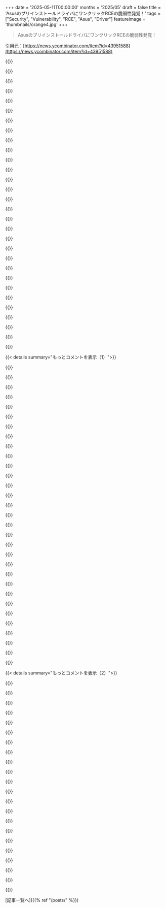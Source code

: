 +++
date = '2025-05-11T00:00:00'
months = '2025/05'
draft = false
title = 'AsusのプリインストールドライバにワンクリックRCEの脆弱性発覚！'
tags = ["Security", "Vulnerability", "RCE", "Asus", "Driver"]
featureimage = 'thumbnails/orange4.jpg'
+++

> AsusのプリインストールドライバにワンクリックRCEの脆弱性発覚！

引用元：[https://news.ycombinator.com/item?id=43951588](https://news.ycombinator.com/item?id=43951588)




{{<matomeQuote body="Responsible Disclosureとかいうやり方、マジで人類にとってひどいことになってるよ。企業ってさ、もっともっと痛い目に遭わないと、ユーザーのセキュリティを本気で考えないんだってば。問題教えてあげて、1ヶ月も待って、解決策まで手取り足取り教えるなんて、会社のバックログに登録されるチケットが一個増えるだけ。でも、ちょっとしたセキュリティ問題も全部オンラインで騒ぎになって、CEOが出てきて数時間で解決しろってなったら、もっと積極的に動くようになるだろ。まあ、ユーザーはさらに大変になるけどさ。あ、でもASUSの製品買ってる時点で、もう十分苦しんでるか（笑）" userName="IlikeKitties" createdAt="2025/05/11 08:35:14" color="">}}




{{<matomeQuote body="”Responsible” disclosureって、名前と逆で完全に無責任なんだよな。ほとんどの企業は情報開示の対応がヘタクソで、すぐ（1週間とかで）直さないし、ちゃんと報告しないし、ユーザーにも知らせないし、失敗から学ばない。責任を遅らせた限定的な開示は、そういう企業の態度を助長するだけ。本当に責任ある行動ってのは、すぐに、全部、公開すること（匿名でもOK）。企業がちゃんと対応できるって何度も証明して初めて、数営業日とかの超短い猶予期間を得る権利が生まれるくらいだね。この無責任な遅延限定開示が”Responsible disclosure”って呼ばれてるなんて、まさにニュースピークだよ。" userName="holowoodman" createdAt="2025/05/11 09:03:23" color="">}}




{{<matomeQuote body="俺はソフト開発してるんだけど。もし脆弱性を見つけたら、なんで俺にメールしないで、俺の数万人のユーザーを危険に晒すわけ？メールくれたら1時間で脆弱性直して、それから公開できるじゃん。企業がすぐ直さないのは分かってるけど、事前の警告って…フェアじゃないの？" userName="stavros" createdAt="2025/05/11 09:38:28" color="">}}




{{<matomeQuote body="＞なんでメールしないで、俺の数万人のユーザーを危険に晒すわけ？<br>君、逆だよ。脆弱性は存在してるんだから、ユーザーはもう既に危険に晒されてるんだってば。脆弱性のことを、報告した人以外に誰が知ってるかなんて分からないんだし。知られたらすぐに公開することで、ユーザー自身にどんな行動をとるか決めさせられるんだよ。会社の対応を待つか、一時的にサービスを止めるか、完全にやめるか。それはユーザーが選ぶこと。企業が脆弱性を直すまでユーザーに情報を隠すのは、自分の会社の利益を守るために、ユーザーが自分で判断する権利を取り上げてるだけ。「でももう直しましたから、使うのやめなくても大丈夫ですよ、アップデートだけしてください！」って言いたいだけでしょ。" userName="ang_cire" createdAt="2025/05/11 10:43:19" color="#ff5c5c">}}




{{<matomeQuote body="1時間だって？（笑）普通、企業は数ヶ月も放置するんだよ。" userName="JonChesterfield" createdAt="2025/05/11 09:47:25" color="">}}




{{<matomeQuote body="でもresponsible disclosureってのは、「最初のメールを送ってから1週間（とか適当な期間）待って、それから公開」であるべきじゃないかな。" userName="stavros" createdAt="2025/05/11 09:48:17" color="">}}




{{<matomeQuote body="今回のASUSの対応はかなり良かったと思うんだ、別に問題なかったんじゃない？ASUSはバグを否定しなかったし、ソフトを解析した人を訴えようともしなかったし、すぐにソフトをパッチした。Responsible Disclosureなんて概念がなかった頃なら、この対応に何ヶ月もかかってたかもしれないし、警察が介入してた可能性だってある。普通の人は脆弱性なんて気にしないんだよ。3年もアップデートされてないスマホで金融取引してる人だって珍しくないし。もしニュースでCVEの話ばっかり流しても、みんな「あー、どの会社もダメダメなんだな」って聞き飽きちゃって、マジでヤバい脅威が出ても無関心になっちゃうだけだよ。EUは別の解決策に取り組んでるんだ。新しいサイバーセキュリティ規制で、既知の脆弱性がある製品はもう店で売っちゃダメになる。つまり、ASUSがまたヘマばかりしてたら、マザーボードが売れ残って店側もASUSのハードウェアを置きたがらなくなる。これはパソコン関連だけじゃなくて、スマート冷蔵庫とかスマート洗濯機も対象。食洗機に脆弱性が見つかって、ファームウェアアップデート機能をつけてなかったメーカーは、売れない在庫抱えて数百万ドル損することになるかもね。" userName="jeroenhd" createdAt="2025/05/11 12:06:29" color="#ff33a1">}}




{{<matomeQuote body="もし脆弱性が、会社が他の仕事を全部ストップして問題に全力を注いでも、1週間以内に簡単に直せないものだったらどうするの？もし開示によってユーザーに被害が出る可能性が高まるんだとしたら、それってセキュリティ研究者と会社の間でちゃんと話し合って決めるべきじゃない？セキュリティ研究者は、どうやって直せばいいか大体分かってるだろうから、妥当な期間を与えてあげるべきだよ。直すのが簡単なら短い期間で十分だし、逆ならもっと長くね。" userName="chii" createdAt="2025/05/11 10:02:02" color="">}}




{{<matomeQuote body="悪意のある奴が脆弱性を実際に利用する可能性を高めるってのは、やっぱり悪いことだと思うよ。責任をユーザーに押し付けてるのと同じじゃん。ユーザーは毎日使ってる何十個ものソフト全部のCVEなんて絶対見ないって。" userName="fastball" createdAt="2025/05/11 10:57:58" color="">}}




{{<matomeQuote body="＞ユーザーに責任を押し付けてるのと同じ<br>それこそ会社が自分で作り出した問題だよ。本来あるべき姿は、研究者が会社に知らせて、会社がすぐにユーザーに情報提供することなんだ。それから会社が直す。でも会社の奴らは、ユーザーが危険な状態だってことをユーザーに知らせようとしないし、決まってない先の期日を待たない研究者のことを、危険な奴だって仕立て上げるんだ。＞悪意のある奴が脆弱性を実際に利用する可能性を高めるってのは、やっぱり悪いこと<br>他の誰が既に何を知ってるか分からないんだから、これは証明できない憶測だよ（もう既に裏で悪用されてるかもしれないしね）。攻撃コードを公開するのが良いか悪いかの議論はもう十分やり尽くされてるし、この疑問にも答えが出てる。君はただ「曖昧さこそセキュリティだ」って主張してるだけだけど、それは間違った考え方だよ。" userName="ang_cire" createdAt="2025/05/11 11:12:48" color="#45d325">}}




{{<matomeQuote body="責任ある開示はベンダーにパッチ出す時間を与えるため。ほんとの脅威はスキルないけど公開情報で攻撃する連中。公開後に大量に出てくるからパッチ前に知られるとヤバい。だからパッチと同時公開が一番現実的。これでサービス中断せずにパッチ当てられるし、ユーザーも困らない。企業評判のためじゃなく、みんなを守るためだよ。" userName="renmillar" createdAt="2025/05/11 10:58:33" color="#38d3d3">}}




{{<matomeQuote body="ビジネスアイデア思いついた。もうあるかもだけどさ。<br>・報告者のプライバシー保護<br>・脆弱性チェック。公開するのは全部悪用可能なやつ。<br>・決まった周期で公開。<br>・企業はお金払って”早期フィード”購読。その金で報告者、経費、利益。<br>ちょっと企業にケンカ売る感じのバグバウンティ市場？これ合法？恐喝？" userName="hamandcheese" createdAt="2025/05/11 11:08:36" color="">}}




{{<matomeQuote body="tens of thousandsものユーザーを危険にさらしたのはお前ら（企業）だよ。バグをソフトに入れた連中であって、それを見つけたやつじゃないんだ。" userName="cenamus" createdAt="2025/05/11 14:00:39" color="">}}




{{<matomeQuote body="”新しいサイバーセキュリティ規制下では、既知の脆弱性がある製品は店で売っちゃダメ”って話だけど。<br>店は顧客に出す前に既知の脆弱性をパッチしなきゃいけないの？それとも顧客が自分でパッチできるの？" userName="Polizeiposaune" createdAt="2025/05/11 23:42:17" color="">}}




{{<matomeQuote body="脆弱性がすぐ直せないなら会社はペナルティ受けるべき。サービス止めるのもアリ。そうすればちゃんとソフト作るようになるし、報告きたらすぐ対応するようになる。即時公開のリスクと、会社が脆弱性放置するリスクのバランスが大事だよ。" userName="stavros" createdAt="2025/05/11 10:06:41" color="#785bff">}}




{{<matomeQuote body="銀行の例えで言うと、問題見つけたらまず銀行に知らせるのがベスト。公開開示はすぐ悪用されるだけ。DiscordのRCEみたいに、技術詳細がシェアされない限り悪用されないんだ。公開しても、悪意ある全員に知らせるだけだよ。誰も得しない。" userName="rvnx" createdAt="2025/05/11 11:54:42" color="#45d325">}}




{{<matomeQuote body="どうやってバグを一度も書いたことないのか、ぜひ教えてくれよ。" userName="stavros" createdAt="2025/05/11 14:54:53" color="">}}




{{<matomeQuote body="言いたいのは、責任取らされるって分かってたら、会社はもっと慎重にソフト作るはずってこと。今のやり方だと、ずさんでも発見者に責任押し付けがち。責任ある開示はいいけど、脆弱性作った会社にもマジなペナルティが必要だと思う。悪用するやつへの対応は別問題。USじゃ一部のひどい連中がロールモデルになっちゃってるのが問題だね。" userName="neilv" createdAt="2025/05/11 12:33:48" color="#ff5733">}}




{{<matomeQuote body="顧客がパッチ入れるのはOKじゃないかな。規制はここ → https://eur-lex.europa.eu/legal-content/EN/TXT/HTML<br>メーカーがパッチ出して、販売元は売る前にパッチが使えるようにしなきゃいけないみたい。安全なソフトじゃないとCEマークに不適合で、ほぼ売れないってことになるね。俺は法律家じゃないけどさ (IANAL)。" userName="jeroenhd" createdAt="2025/05/12 10:48:52" color="#ff5c5c">}}




{{<matomeQuote body="変な言い方だな。何万人ものユーザーを危険にさらしたのはお前（企業）だよ。問題を見つけた人じゃない。" userName="efdee" createdAt="2025/05/11 13:27:02" color="">}}




{{<matomeQuote body="それって基本HackerOneじゃない？" userName="darkwater" createdAt="2025/05/11 11:16:08" color="">}}




{{<matomeQuote body="＞あんたが脆弱性を出荷することにもっと無頓着じゃなくなってただろう、もしそれに責任を問われるって知ってたら<br>俺はこの捉え方に問題があると思うね。確かに、一部の脆弱性は無謀さの結果だし、明らかに杜撰なコードを出荷する企業に解決すべき問題があるのは明らかだ。<br>でも、多くの脆弱性は質の高いコードを出荷するために細心の注意を払っても発生するんだ。それは残念ながら、性（さが）みたいなもんだよ。十分複雑なシステムは、注意深い人でも予測できなかったような脆弱性を生む。<br>俺にとっての問題は、人間の開発者とソフトウェア開発プロセスに内在するこうした限界にもかかわらず、今やソフトウェアが世界を動かしてることなんだ。一部のエンジニアリング分野で見られるような、明確で強制力のある基準が業界にないにもかかわらず、ますます重要な状況で展開されてる。<br>あんたが説明してるシナリオは、開発者にソフトウェアを作るのをやめさせる上に、相当数の人々をさらなる危険に晒すことになるだろう。<br>業界には解決すべき問題があり、開発者コミュニティに幅広い文化的な変化が必要だと今でも信じてるけど、すべての穴に強い光を当てて、開発者に責任を取らせる”ために”大規模な損害を引き起こすのは、良いとか妥当な解決策だとも思わないね。" userName="haswell" createdAt="2025/05/11 13:26:34" color="#ff5c5c">}}




{{<matomeQuote body="CGPGreyを引用すると：最初に思いつく解決策はひどくて効果がない。<br>良い安全／セキュリティ文化は、関係者に問題を隠さないことを奨励するんだ。企業は欲張りなヤツらだよ。セキュリティ上のミスを隠すために何でもするだろうね。<br>あんたはまた、合法的な、1ヶ月で修正可能な問題をみんなに公開して、悪用される可能性をものすごく高めてるんだ。" userName="okanat" createdAt="2025/05/11 08:51:27" color="#ff33a1">}}




{{<matomeQuote body="他の客と一緒に店で買い物してる君がいるとするじゃん。店に入る時、店員がゴミ箱の下に大きなナイフを外に置きっぱなしにしてるのに気づいたんだ。怪しい人物が店をうろついてて、何か盗む相手を探してるんだけど、まだ適切な手口を見つけてない。ある時点で、君（いつだって責任感のある市民）が店のテーブルの上に立って叫ぶんだ「ヘイ！みんなに知ってほしいんだけど、外のゴミ箱の下に大きくて怖いナイフがあるぞ。警告したからな。」って。そしてテーブルから降りて店を出るんだ。ナイフは危険だからね、何しろ。<br>君の発表の直後、怪しい人物がナイフを取りに行って、それを使って店を出ようとしてた客を刺して物を盗んだんだ。残念ながら、その客はトイレにいたから、迫りくる危険についての君の発表を聞いてなかったんだ。<br>やれやれ、ナイフを取り戻すのに一番適した人たちに事前の警告なしに、公開しちゃってよかったね。<br>−−−<br>これが状況を処理する最善の方法じゃなかったのは明らかだ。<br>もちろん、君は泥棒が発表前にナイフの存在を知らなかったって知らなかったかもしれないけど、発表後は確実に知っただろうさ。彼らが何を知ってるか知らないからって、誰にも構わず無差別に叫ぶのは良い理由じゃないんだ。<br>俺は「曖昧さがセキュリティだ」なんて議論はしてない。ナイフがゴミ箱の下にあるのはリスクだし、経営陣が対処すべきだ。でも、それが曖昧さをなくすことが自動的にセキュリティを向上させるってことにはならない。" userName="fastball" createdAt="2025/05/11 11:30:17" color="#ff5733">}}




{{<matomeQuote body="中間の解決策：Discordは安全じゃないし、ゼロデイを見つけたって発表するのはどう？デモを見せたら、（Mitreみたいな？）信頼できる第三者が公に証明してくれるとか。<br>そうすれば顧客は知るし、Discordはプレッシャーかかって／恥をかかされて、それから非公開での開示と猶予期間を設けるんだ。" userName="leoqa" createdAt="2025/05/11 13:10:58" color="#45d325">}}




{{<matomeQuote body="これまた官僚的な悪夢みたいだね。誰がこんなこと追跡するの？" userName="MrBuddyCasino" createdAt="2025/05/12 11:55:20" color="">}}




{{<matomeQuote body="もしあんたの店のドアを営業後に開けっ放しにしてて、誰かが「ヘイみんな！このドア開いてるぞ！見ろ！」って叫び始めたとして、それを100％あんたのせいにするのは難しいと思うな。" userName="stavros" createdAt="2025/05/11 13:41:45" color="">}}




{{<matomeQuote body="まあ、DJBがここに投稿するかどうかは分からないけど、彼は最小限に抑えてるね。<br>あと、これはほとんどデタラメだよ。みんなバグのないソフトウェアじゃなくて、機能を作ってるんだ。<br>他の業界では、こういうクソみたいな問題が日常茶飯事にならないように、専門技術者にライセンスを与える必要があったんだよ。" userName="pixl97" createdAt="2025/05/11 15:26:12" color="#785bff">}}




{{<matomeQuote body="＞あなたはまた、正規の、一ヶ月で修正可能な問題を誰でも利用できるようにしており、悪用される可能性を大幅に高めています。<br>あんたは、3年近くAndroidアップデートがない携帯をプライマリデバイスとして、それで銀行取引とかメッセージングとか、暇つぶしとか、ポルノとか…あらゆるデジタルサービスを使ってる人がどれだけいるか、多分想像もできないだろうね。<br>ユーザー、特にもっとも悪用されやすい人たちは、すでにたくさんのクソに晒されてるんだよ。文字通り完成した修正がある時でさえ、ベンダーはそれについて何もやらないんだ。底値が脅かされないと変わらないんだ。ASUSなんて買っちゃダメ、銀行口座ハッキングされるぞってうちの母さんでも知ってるくらいになったら、変化が見られるだろうね。" userName="IlikeKitties" createdAt="2025/05/11 08:59:01" color="#ff5733">}}




{{<matomeQuote body="君の言うことは分かるし同意するけど、たぶんちょっと白黒つけすぎてるかな。<br>最近の最も悲惨なバグの一つ、meltdownを例にとってみよう。CPU内の投機的実行攻撃だ。これには（Paul Turnerの言葉を借りれば）「エネルギー有り余る7歳児の周りにトランポリン倉庫を置く」ような対策が必要だった。<br>これは、マイクロコードベンダーもOSベンダーも、当然ながらすごく時間がかかった…シリコンで修正するにはもっと時間がかかったね。<br>SaaSみたいにサイレントでデプロイできるとか、数分でパッチ適用できるような会社ばかりじゃないんだよ。<br>俺はAAA gamesで働いてるんだけど、偏見抜きで言えば、パッチをリリースするには特別な認証を通さないといけない。もしパブリッシャーと関係が良くても、認証(CERT)自体を待つだけで（修正が確認できた後でも）2週間かかるんだ。" userName="dijit" createdAt="2025/05/11 10:37:20" color="#ff33a1">}}




{{< details summary="もっとコメントを表示（1）">}}

{{<matomeQuote body="”Licensed professional engineers”なんてソフト開発じゃ神話だよ．橋みたいに単純なら資格も役立つけどね．橋は仕様書とか短いしチェックも簡単．でもソフトは毎回新しい超複雑なの作るから全然違う仕事なんだ．自動で複製できるからルーチンワークもないし，資格持ちなんて全く役に立たないよ．" userName="holowoodman" createdAt="2025/05/11 15:59:37" color="#ff5c5c">}}




{{<matomeQuote body="ASUSにバグバウンティある？って聞いたら，ないけど「殿堂入り」させるって言われたんだよね．ASUSなんてちっちゃいスタートアップで，金ないからバウンティ払う金ないってことか？：(．" userName="Gys" createdAt="2025/05/11 07:57:31" color="">}}




{{<matomeQuote body="Ciscoみたいな「ちっちゃい」会社も同じで，殿堂入りとかにしてるんだ．Ciscoなんてセキュリティ発表ページも忘れてるくらいだから，認められるどころか全部闇に消えるしね．" userName="eterm" createdAt="2025/05/11 09:39:50" color="">}}




{{<matomeQuote body="いやCiscoバウンティ払ってるんじゃね？これ見てよ？" userName="ang_cire" createdAt="2025/05/11 10:47:38" color="#ff5c5c">}}




{{<matomeQuote body="俺が何か報告した時（たぶん8年前くらいかな）は，機器だけバウンティあって「オンラインプロパティ」は対象外だったんだわ．人事のソフトで脆弱性見つけたんだけど，今どこにあったかもわかんねーし．" userName="eterm" createdAt="2025/05/11 13:51:21" color="">}}




{{<matomeQuote body="今さっきのリンク先にある2つのプログラムは絶対ソフトウェアも対象だよ（ハードウェアだけじゃないし）．" userName="ang_cire" createdAt="2025/05/11 18:58:17" color="#785bff">}}




{{<matomeQuote body="バグバウンティなし？じゃあエクスプロイトはブラックマーケット行きだな．それか全部公開するか．" userName="Xelbair" createdAt="2025/05/11 09:21:59" color="">}}




{{<matomeQuote body="もっとみんながエクスプロイトをブラックマーケットで売り始めたら，企業はどれくらい心配になるんかな？バグバウンティない会社は，たぶん売られちゃっても気にしないだろな．どっちにしても，そーゆー会社とは取引しない方がいいわ，マジで．" userName="LadyCailin" createdAt="2025/05/11 12:59:37" color="#ff5c5c">}}




{{<matomeQuote body="政府がさ，”プログラムの脆弱性ここで買い取ります”みたいな窓口作ったらどうだろ？情報機関も得するけど，政府が企業に対して立場強くなるしね．" userName="NooneAtAll3" createdAt="2025/05/12 03:03:23" color="">}}




{{<matomeQuote body="もしそのソフトウェアが原因でヤベー規模のハッキングが起きて，火がついたら，さすがに気にするだろ．それが目的なんだよ——企業に「気にしろよ！」ってプレッシャーかけるのがね．" userName="Xelbair" createdAt="2025/05/11 13:21:05" color="#ff5733">}}




{{<matomeQuote body="Gamers Nexusが火をつけるネタかもね" userName="hypercube33" createdAt="2025/05/11 13:36:58" color="">}}




{{<matomeQuote body="＞Asusってただの小さいスタートアップだって？<br>どこでそんな話聞いたんだろ。少なくとも90年代からマザーボードとかPCパーツ作ってるのに…" userName="nubinetwork" createdAt="2025/05/12 03:10:49" color="">}}




{{<matomeQuote body="TFAにある”small startup”って言葉は、https://companiesmarketcap.com/asus/marketcap/ へのリンクになってるんだよ" userName="int_19h" createdAt="2025/05/12 03:32:26" color="">}}




{{<matomeQuote body="これ見たらもう二度とASUS製品買いたくなくなったよ" userName="throaway920181" createdAt="2025/05/11 09:35:53" color="">}}




{{<matomeQuote body="俺の場合は、ASUS Zenfone 10のブートローダー解除方法を提供するって嘘ついたことかな。もうすぐ1000€の文鎮だよ（Androidアプデ2回だけ）" userName="pohuing" createdAt="2025/05/11 10:10:58" color="#ff33a1">}}




{{<matomeQuote body="もし本当に嘘なら、その金額なら地元の簡易裁判所みたいなとこ訴える価値あるかもね" userName="jeroenhd" createdAt="2025/05/11 12:08:45" color="">}}




{{<matomeQuote body="俺はGermanyだけどちょっと難しいんだよね。UKの人が頑張ったんだけど、結局返金か、OSをダウングレードするめちゃくちゃ高いオプション提示されただけみたい。1年前から何度も出来るようになるって言ってたのに…<br>詳しくはこちら: https://www.reddit.com/r/zenfone/comments/1ccy11g/asus_is_wo..." userName="pohuing" createdAt="2025/05/11 19:39:24" color="#ff5733">}}




{{<matomeQuote body="ちょっと聞きたいんだけど、Samsung S23の方が性能良くて安くて、5年もアプデあるのに、なんで1000ユーロも出してZenfone 10買ったの？前のASUSスマホも評判良くなかったじゃん。俺はZenfoneはやめとけって言い続けたのに、ネットのコミュニティは何故か救世主みたいにめっちゃ持ち上げてたんだよ" userName="FirmwareBurner" createdAt="2025/05/11 11:23:01" color="#ff5733">}}




{{<matomeQuote body="Zenfoneって小さくてイヤホンジャックもあるんだよね。やっぱこっちの方が良いスマホだわ。" userName="campl3r" createdAt="2025/05/11 11:37:48" color="">}}




{{<matomeQuote body="ぶっちゃけ同世代のS23とサイズほぼ一緒じゃん[1]。めっちゃ安いUSB-Cアダプターで使えるイヤホンジャックのために、1000ユーロの文鎮を正当化するのはどうなのって思うわ。[1] https://www.gsmarena.com/size-compare-3d.php3?idPhone1=12380..." userName="FirmwareBurner" createdAt="2025/05/11 11:48:15" color="">}}




{{<matomeQuote body="アダプターで困ったのが、充電しながら音楽聴けないことなんだよね。古い車に古いステレオ積んでて、外部入力がジャックしかないの。前のスマホなら全然OKだったんだけど。新しいSamsung買ってから、いくつか”USB-C充電とイヤホンジャック兼ねてるアダプター”を試すのにマジ苦労したんだけど、結局どっちか片方しか同時に使えないってわかったの。結局前のスマホホルダー捨てて、運転中に音楽も充電も同時にできるワイヤレス充電付きのやつにさらに金使ったわ。" userName="dvratil" createdAt="2025/05/11 12:31:19" color="#45d325">}}




{{<matomeQuote body="同じことで困ってる人のための補足ね。アダプターが使えないのは、Audio Accessory Modeで動いてるからなんだ。信号はスマホのDACからUSBコネクタのデータライン通ってジャックに行くの。でも充電もそのライン使うから両方は無理。解決策は、DAC内蔵のUSBハブ使うこと。これの古い方使ってるよ： https://satechi.net/products/mobile-pro-hub-sd" userName="jicksaw" createdAt="2025/05/11 18:23:01" color="#785bff">}}




{{<matomeQuote body="＞結局どっちか片方しか同時に使えないってわかったの<br>普通なら二つ同時にできるはずのちっちゃい物が、それができないなんて何度経験したか分かんないわ。マジでe-waste（電子ゴミ）だよ。" userName="theandrewbailey" createdAt="2025/05/11 12:41:35" color="">}}




{{<matomeQuote body="アダプターは色々な問題があって使い物にならないケースが多い。全モデルで動かない、マイク音質が悪い、接触不良が多い、充電と同時使用不可、挿すタイミングが重要など。安価なスマホにはイヤホンジャックがあるのに、高価なスマホにないのは不自然。個人的にはZenphone 10が条件に合ったが、Asusはroot化できずデータに制限があるのがダメだった。自分のデータにアクセスできないスマホは買いたくない。" userName="lucb1e" createdAt="2025/05/12 00:43:04" color="#ff5c5c">}}




{{<matomeQuote body="俺は pure DAP + 有線IEMSで、スマホはBluetooth専用にして通話必要な時だけ繋いでるよ。<br>全体的に、気が散るのも減るね。" userName="Foobar8568" createdAt="2025/05/12 09:22:21" color="">}}




{{<matomeQuote body="Bluetoothイヤホンの問題として、片耳で寝られない、操作が煩雑、多用途に使えないなどを挙げる。昔の有線イヤホンは安価で長く使えたのに、今は高性能でイヤホンジャック付きのスマホがAsus Zenfoneくらいしかない。しかもAsusはデータ制限があるのがネック。時代の変化についていくのが大変だと感じる。" userName="lucb1e" createdAt="2025/05/13 22:45:41" color="#45d325">}}




{{<matomeQuote body="cempler（たぶん2857の人）が言ってた通り。Pixel 4aのジャック壊れそうになった時、ドングル方式試したけど微妙だったわ。ケーブルが真ん中の下から出るのが、俺的には最悪の場所なんだよね。伸ばした小指の上にスマホ乗せるからさ。Zenfoneはスペック上もレビューでも全部条件クリアしてたの。<br>イケてるチップセット、しっかりした造り、俺の小さい手にも合う形（とはいえ、今思うと重すぎて数時間読書してると小指痛くなるけど）。<br>で、イヤホンジャック。これでスマホをステレオとかSennheiserヘッドホンに繋いでるんだ。マジでジャックがこのスマホ買った一番の理由だよ。<br>それに、今まで全てのZenfoneはブートローダーアンロックが面倒だったけど、ちゃんとしたROMコミュニティがあったのも事実。スペック上はマジで最高の選択肢だったわ。<br>くっそAsus、あんなに dodgy （怪しい）だとは知らなかったよ :/" userName="pohuing" createdAt="2025/05/11 19:36:53" color="#785bff">}}




{{<matomeQuote body="全然驚かないね。Asusのソフトは最悪だし、セキュリティ対策ができてないの見ると，こいつら常習犯だよ。techspot.comの記事やredditのリンク見てみなよ。" userName="GuestFAUniverse" createdAt="2025/05/11 07:58:46" color="#ff33a1">}}




{{<matomeQuote body="これ、初めてどころか前に何度もあったことだよ；https://cve.mitre.org/data/board/archives/2016-06/msg00006.h...（昔のtumblrのブログは消えちゃったけどgist.github.comにアーカイブしといたやつ見てみて）：https://gist.github.com/indrora/2ae05811a2625a6c5e69c677db6e..." userName="indrora" createdAt="2025/05/11 08:55:03" color="#ff5c5c">}}




{{<matomeQuote body="driverhub.asus.com．＊でドメイン取ってる人が他にいないか、証明書の透明性ログをチェックしたんだ。他のサイトだと1ヶ月以内にログに出るみたいだから，1ヶ月待ってみたけど，テスト用ドメイン以外に該当はなかったよ。だから，報告前に悪用されてた可能性は低いと思う。ただし，これはdriverhubのサブドメインを直接登録した場合の話ね。ワイルドカード証明書を持ってる奴なら，ログに残らずこっそり悪用できた可能性もあるのかな？" userName="antmldr" createdAt="2025/05/11 08:38:07" color="#ff33a1">}}

{{</details>}}




{{< details summary="もっとコメントを表示（2）">}}

{{<matomeQuote body="ワイルドカード証明書ってのは、1つのラベルレベルだけなんだ。＊．example．com．だとtest．test．example．com．はダメだけど，test．example．com．はOK。もし誰かが＊．asus．com．example．com．のワイルドカードを発行してたら，driverhub．asus．com．example．com．でウェブサーバー立てて，有効に見せられたかもね。" userName="ZoneZealot" createdAt="2025/05/11 08:57:26" color="#785bff">}}




{{<matomeQuote body="親コメントは、攻撃者が証明書の透明性ログで発見されずに済んだ可能性、つまり「ワイルドカード」を使えば攻撃できたって言ってるけど，それは間違いだよ。俺が言いたいのは、みんなが「ワイルドカード」って言う時に想定してる、ドメインの頂点でのワイルドカード（例：＊．example．com）はこの攻撃には使えないってこと。ワイルドカード証明書でこの攻撃をするなら，＊．asus．com．example．com．みたいな証明書が必要になるけど，それなら証明書の透明性ログに絶対残るから怪しさ満点だよ。" userName="ZoneZealot" createdAt="2025/05/11 09:48:16" color="#ff5c5c">}}




{{<matomeQuote body="まだ”＊．＊．mydomain．com”みたいなワイルドカード証明書って公開で申請できるの？IIRC，確か”＊．＊．”で始まるワイルドカード証明書だと，2つ以上の名前をその証明書でカバーできたと思うんだけど？（例：”＊．＊．example．com”証明書は”hello．world．and．hi．com．example．com”にマッチするとか）" userName="smileybarry" createdAt="2025/05/11 17:29:53" color="">}}




{{<matomeQuote body="公開CAsだとワイルドカード証明書は1つのラベルにしか使えないんだって。ネストしたワイルドカードはダメだよ。RFC6125やCA/Browser Forumの要件で決まってる。自前のCAなら自由だけどね。詳しくはRFCやCA/Browser Forumのリンクを見て。例として，’．．example．com．’は’hi．com．example．com．’にしかマッチしないよ。" userName="ZoneZealot" createdAt="2025/05/11 20:12:39" color="#785bff">}}




{{<matomeQuote body="俺が思うに、証明書の透明性には黙ってられないってことだよ。だって＊．asus．com．example．comの証明書なんて持ってたら，どう考えても怪しいもん。" userName="a2128" createdAt="2025/05/11 09:55:32" color="#ff5c5c">}}




{{<matomeQuote body="ワイルドカード証明書の死角については、あんたの言うとおりだよ。．example．com用のワイルドカード証明書を持った攻撃者なら、driverhub．asus．com．みたいな特定のドメインのCT logに載らずにこれを悪用できたかもね。だからCT log監視だけじゃ、こういうサブドメイン乗っ取り脆弱性の検出には不十分なんだよ。" userName="ethan_smith" createdAt="2025/05/11 09:22:39" color="#ff5c5c">}}




{{<matomeQuote body="それは’driverhub．asus．com．example．com．’であって、’driverhub．example．com．’じゃないんだよ。だから、CT logで（regex）：（driverhub｜￥＊）￥．asus￥．com￥．って検索すれば完全に見つけられるんだよ。" userName="ZoneZealot" createdAt="2025/05/11 09:56:56" color="#785bff">}}




{{<matomeQuote body="さらにさー＜br＞－自己署名証明書でもいけた？　あれって透明性ログには載らないし．＜br＞－HTTPSじゃなきゃダメなの？" userName="kstrauser" createdAt="2025/05/12 03:35:37" color="#45d325">}}




{{<matomeQuote body="最新のwifiドライバはダメなんだよ、古いバージョンを使わなきゃいけないみたい．" userName="ThrowawayTestr" createdAt="2025/05/11 10:48:03" color="">}}




{{<matomeQuote body="＞ASUSのセキュリティ諮問フォームから脆弱性レポートを提出しようとしたら、Amazon CloudFrontが添付したPoCを悪意のあるリクエストだってフラグ立てて、提出をブロックしちゃったんだってね．WAFsはアンチパターンだっていうおさらいだよ：https：／／thedailywtf．com／articles／Injection_Rejection" userName="josephcsible" createdAt="2025/05/11 16:47:36" color="#ff5c5c">}}




{{<matomeQuote body="＞ASUSはただの小さなスタートアップだから理解できるね（皮肉）．マーケットキャップ150億ドルの小さなスタートアップだよ．もっと理解できるのは、クソ製品だけでなく、顧客のためにめちゃくちゃ頑張った研究者をないがしろにすることだ．こんな扱いを受ける研究者が気の毒でならない．不公平すぎる．ASUS製品を買わないこと、これがやるべきことだ．" userName="liendolucas" createdAt="2025/05/11 09:39:47" color="#45d325">}}




{{<matomeQuote body="俺がASUSにバグバウンティやってるか聞いたらさ．彼らはやってないって答えたけど、代わりに俺の名前を”hall of fame”に載せるって言ってきたんだよ．ASUSはただの小さなスタートアップだから理解できるね［1］、たぶんバウンティを払う資金がないんだろう．［1］：https：／／companiesmarketcap．com／asus／marketcap／" userName="rkagerer" createdAt="2025/05/11 15:50:48" color="#ff5733">}}




{{<matomeQuote body="お決まりの”Scumbag Asus”動画リンクね。Invidious https://inv.nadeko.net/watch?v=cbGfc-JBxlY YouTube https://youtube.com/watch?v=cbGfc-JBxlY <br>”ASUSから面談の申し出があったんだけど、”オープンに”話したいって言うから録音するって言ったら、5日間も返事なし。チャンスはあげたんだけどね。”って話。<br>編集：フォーマット" userName="sigmaisaletter" createdAt="2025/05/11 08:35:59" color="#785bff">}}




{{<matomeQuote body="で、”基本的にまともな”マザーボードメーカーってあるの？それとも大手どこも似たような感じ？<br>近いうちに新しいPC組もうとしてる友達のために聞いてるんだけど。" userName="jeffparsons" createdAt="2025/05/11 10:19:43" color="">}}




{{<matomeQuote body="消費者向けブランドはどこもダメだよ。俺の前のMSIボードはSecureBoot壊れてるわ、BIOS設定めちゃくちゃでアプデでリセットされるわ、電源切るとUSBキーボード抜き差ししないとダメだわで散々だった。でもRGBなしにこだわったからね。PCはもう終わりだ。" userName="encom" createdAt="2025/05/11 10:30:36" color="">}}




{{<matomeQuote body="PCマザーボードのオープンソースプロジェクト、マジで必要だよね。" userName="ribcage" createdAt="2025/05/11 12:24:02" color="">}}




{{<matomeQuote body="kicad discordで聞いた話。中国チームがオープンハードウェアx86_64マザーボード作って公開したら、Intelによって消されたらしい。Intelの許可なしに開発できないんだって。Nintendoと変わらないね。" userName="matheusmoreira" createdAt="2025/05/11 12:55:52" color="#785bff">}}




{{<matomeQuote body="それどうかな。<br>中国の”Tinker”たちはH81とかB85みたいな消費者向けチップセット再利用した”x99”マザーボードを山ほど作ってるよ。Intelがそれを認めてるとは思えないけど。" userName="mrheosuper" createdAt="2025/05/12 02:17:11" color="#ff5c5c">}}




{{<matomeQuote body="うん、そのルートで行きたいなら、RISC-Vに行った方がいいだろうね。" userName="Arnavion" createdAt="2025/05/11 17:13:24" color="">}}




{{<matomeQuote body="RISC-Vには長期的には絶対行きたいけど、普通のワークステーションとして実用的なRISC-Vボードはまだ数年先な気がするな、最近何か大きな進展見落としてなければだけど。" userName="jeffparsons" createdAt="2025/05/12 08:57:25" color="">}}




{{<matomeQuote body="ASRock (Asusのサブブランドだけど開発は独立っぽい) 10年使ってるけど大丈夫。最近X870でCPU焼く話もあったけど、ASRockのせいかは不明。X670 / B650にはこの記事の設定があるけど、Windows使わないし無効にしてるからヤバいかは分からないな。" userName="Arnavion" createdAt="2025/05/11 17:11:41" color="#ff5733">}}

{{</details>}}



[記事一覧へ]({{% ref "/posts/" %}})
